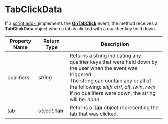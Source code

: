 # TabClickData

If a [script add-in](/Manual/scripting/script_add-ins/RAEDME.md)implements the **[OnTabClick](../scripting_events/ontabclick.md)** event, the method receives a **TabClickData** object when a tab is clicked with a qualifier key held down.

| Property Name | Return Type | Description |
| --- | --- | --- |
| qualifiers | *string* | Returns a string indicating any qualifier keys that were held down by the user when the event was triggered.  <br />The string can contain any or all of the following: *shift* *ctrl*, *alt*, *lwin*, *rwin*  <br />If no qualifiers were down, the string will be: *none* |
| tab | *object:***[Tab](tab.md)** | Returns a **[Tab](tab.md)** object representing the tab that was clicked. |

